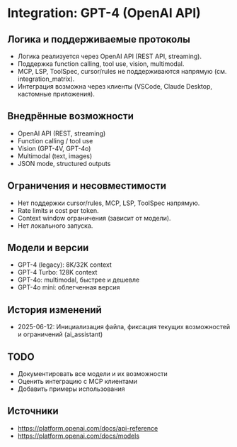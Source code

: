 # Integration: GPT-4 (OpenAI API)

## Логика и поддерживаемые протоколы
- Логика реализуется через OpenAI API (REST API, streaming).
- Поддержка function calling, tool use, vision, multimodal.
- MCP, LSP, ToolSpec, cursor/rules не поддерживаются напрямую (см. integration_matrix).
- Интеграция возможна через клиенты (VSCode, Claude Desktop, кастомные приложения).

## Внедрённые возможности
- OpenAI API (REST, streaming)
- Function calling / tool use
- Vision (GPT-4V, GPT-4o)
- Multimodal (text, images)
- JSON mode, structured outputs

## Ограничения и несовместимости
- Нет поддержки cursor/rules, MCP, LSP, ToolSpec напрямую.
- Rate limits и cost per token.
- Context window ограничения (зависит от модели).
- Нет локального запуска.

## Модели и версии
- GPT-4 (legacy): 8K/32K context
- GPT-4 Turbo: 128K context
- GPT-4o: multimodal, быстрее и дешевле
- GPT-4o mini: облегченная версия

## История изменений
- 2025-06-12: Инициализация файла, фиксация текущих возможностей и ограничений (ai_assistant)

## TODO
- Документировать все модели и их возможности
- Оценить интеграцию с MCP клиентами
- Добавить примеры использования

## Источники
- https://platform.openai.com/docs/api-reference
- https://platform.openai.com/docs/models 